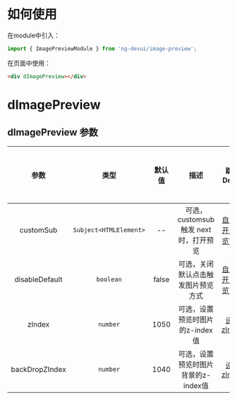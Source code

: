 # 如何使用
在module中引入：
```ts
import { ImagePreviewModule } from 'ng-devui/image-preview';
```
在页面中使用：
```html
<div dImagePreview></div>
```

# dImagePreview

## dImagePreview 参数

|      参数      |          类型          | 默认值  |                  描述                  | 跳转 Demo                                         |全局配置项| 
| :----------------: | :------------: | :--------------------: | :---: | :------------------------------------: | ------------------------------------------------- |
|   customSub    | `Subject<HTMLElement>` |  --   | 可选，customsub 触发 next 时，打开预览 | [自定义开启预览窗口](demo#custom-usage) |
| disableDefault |       `boolean`        | false |   可选，关闭默认点击触发图片预览方式   | [自定义开启预览窗口](demo#custom-usage) |
|     zIndex     |       `number`         | 1050  |   可选，设置预览时图片的z-index值     | [设置zIndex](demo#z-index-usage) |
| backDropZIndex |       `number`         | 1040  |   可选，设置预览时图片背景的z-index值 | [设置zIndex](demo#z-index-usage) |

